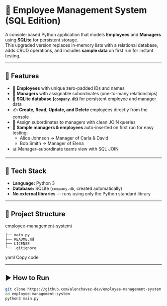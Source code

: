 # 🧾 Employee Management System (SQL Edition)

A console-based Python application that models **Employees** and **Managers** using **SQLite** for persistent storage.  
This upgraded version replaces in-memory lists with a relational database, adds CRUD operations, and includes **sample data** on first run for instant testing.

---

## 🚀 Features
- 🧍 **Employees** with unique zero-padded IDs and names  
- 👔 **Managers** with assignable subordinates (one-to-many relationships)  
- 🧠 **SQLite database (`company.db`)** for persistent employee and manager data  
- ✍️ **Create, Read, Update, and Delete** employees directly from the console  
- 🔗 Assign subordinates to managers with clean JOIN queries  
- 🧪 **Sample managers & employees** auto-inserted on first run for easy testing:
  - Alice Johnson → Manager of Carla & David  
  - Bob Smith → Manager of Elena  
- 📊 Manager–subordinate teams view with SQL JOIN

---

## 🧰 Tech Stack
- **Language:** Python 3  
- **Database:** SQLite (`company.db`, created automatically)  
- **No external libraries** — runs using only the Python standard library

---

## 📂 Project Structure
employee-management-system/
```
├── main.py
├── README.md
├── LICENSE
└── .gitignore
```
yaml
Copy code

---

## ▶️ How to Run
```bash
git clone https://github.com/alenchavez-dev/employee-management-system.git
cd employee-management-system
python3 main.py
